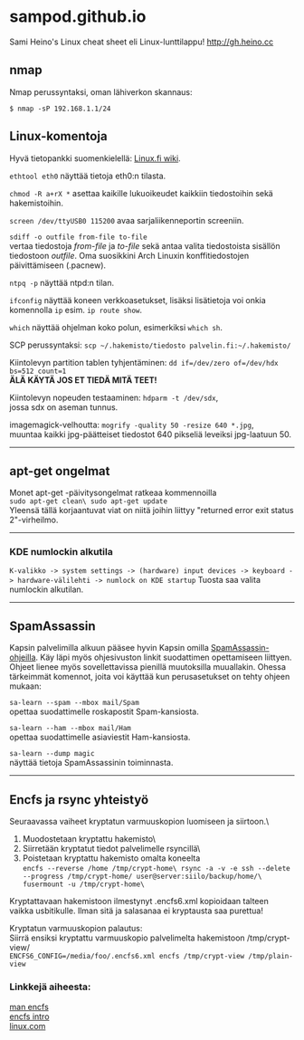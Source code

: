 # sampod.github.io
Sami Heino's Linux cheat sheet
  eli Linux-lunttilappu!
http://gh.heino.cc

## nmap
Nmap perussyntaksi, oman lähiverkon skannaus:
```
$ nmap -sP 192.168.1.1/24
```

Linux-komentoja
---------------

Hyvä tietopankki suomenkielellä: [Linux.fi wiki](http://linux.fi/wiki).

`ethtool eth0` näyttää tietoja eth0:n tilasta.

`chmod -R a+rX *` asettaa kaikille lukuoikeudet kaikkiin tiedostoihin sekä hakemistoihin.

`screen /dev/ttyUSB0 115200` avaa sarjaliikenneportin screeniin.

`sdiff -o outfile from-file to-file`\
vertaa tiedostoja *from-file* ja *to-file* sekä antaa valita tiedostoista sisällön tiedostoon *outfile*. Oma suosikkini Arch Linuxin konffitiedostojen päivittämiseen (.pacnew).

`ntpq -p` näyttää ntpd:n tilan.

`ifconfig` näyttää koneen verkkoasetukset, lisäksi lisätietoja voi onkia komennolla `ip` esim. `ip route show`.

`which` näyttää ohjelman koko polun, esimerkiksi `which sh`.

SCP perussyntaksi: `scp ~/.hakemisto/tiedosto palvelin.fi:~/.hakemisto/`

Kiintolevyn partition tablen tyhjentäminen: `dd if=/dev/zero of=/dev/hdx bs=512 count=1`\
**ÄLÄ KÄYTÄ JOS ET TIEDÄ MITÄ TEET!**

Kiintolevyn nopeuden testaaminen: `hdparm -t /dev/sdx`,\
jossa sdx on aseman tunnus.

imagemagick-velhoutta: `mogrify -quality 50 -resize 640 *.jpg`,\
muuntaa kaikki jpg-päätteiset tiedostot 640 pikseliä leveiksi jpg-laatuun 50.

* * * * *

apt-get ongelmat
----------------

Monet apt-get -päivitysongelmat ratkeaa kommennoilla\
`sudo apt-get clean\
sudo apt-get update`\
Yleensä tällä korjaantuvat viat on niitä joihin liittyy "returned error exit status 2"-virheilmo.

* * * * *

### KDE numlockin alkutila

`K-valikko -> system settings -> (hardware) input devices -> keyboard -> hardware-välilehti -> numlock on KDE startup` Tuosta saa valita numlockin alkutilan.

* * * * *

SpamAssassin
------------

Kapsin palvelimilla alkuun pääsee hyvin Kapsin omilla [SpamAssassin-ohjeilla](http://www.kapsi.fi/ohjeet/spamassassin.html). Käy läpi myös ohjesivuston linkit suodattimen opettamiseen liittyen. Ohjeet lienee myös sovellettavissa pienillä muutoksilla muuallakin. Ohessa tärkeimmät komennot, joita voi käyttää kun perusasetukset on tehty ohjeen mukaan:

`sa-learn --spam --mbox mail/Spam`\
opettaa suodattimelle roskapostit Spam-kansiosta.

`sa-learn --ham --mbox mail/Ham`\
opettaa suodattimelle asiaviestit Ham-kansiosta.

`sa-learn --dump magic`\
näyttää tietoja SpamAssassinin toiminnasta.

* * * * *

Encfs ja rsync yhteistyö
------------------------

Seuraavassa vaiheet kryptatun varmuuskopion luomiseen ja siirtoon.\
1) Muodostetaan kryptattu hakemisto\
2) Siirretään kryptatut tiedot palvelimelle rsyncillä\
3) Poistetaan kryptattu hakemisto omalta koneelta\
`encfs --reverse /home /tmp/crypt-home\
rsync -a -v -e ssh --delete --progress /tmp/crypt-home/ user@server:siilo/backup/home/\
fusermount -u /tmp/crypt-home\
`

Kryptattavaan hakemistoon ilmestynyt .encfs6.xml kopioidaan talteen vaikka usbitikulle. Ilman sitä ja salasanaa ei kryptausta saa purettua!

Kryptatun varmuuskopion palautus:\
Siirrä ensiksi kryptattu varmuuskopio palvelimelta hakemistoon /tmp/crypt-view/\
`ENCFS6_CONFIG=/media/foo/.encfs6.xml encfs /tmp/crypt-view /tmp/plain-view`

### Linkkejä aiheesta:

[man encfs\
](http://pwet.fr/man/linux/commandes/encfs)[encfs intro](http://www.arg0.net/encfsintro)\
[linux.com](http://www.linux.com/archive/feed/52820)


